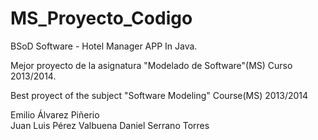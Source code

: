 MS_Proyecto_Codigo
==================

BSoD Software - Hotel Manager APP In Java.

Mejor proyecto de la asignatura "Modelado de Software"(MS) Curso 2013/2014.

Best proyect of the subject "Software Modeling" Course(MS) 2013/2014


Emilio Álvarez Piñerio<br>
Juan Luis Pérez Valbuena
Daniel Serrano Torres<br>
